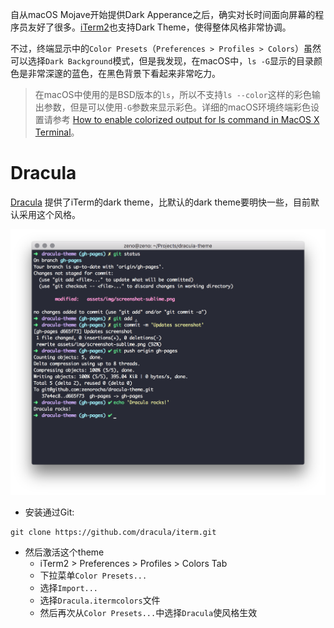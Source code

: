 自从macOS Mojave开始提供Dark Apperance之后，确实对长时间面向屏幕的程序员友好了很多。[iTerm2](https://www.iterm2.com)也支持Dark Theme，使得整体风格非常协调。

不过，终端显示中的`Color Presets`（`Preferences > Profiles > Colors`）虽然可以选择`Dark Background`模式，但是我发现，在macOS中，`ls -G`显示的目录颜色是非常深邃的蓝色，在黑色背景下看起来非常吃力。

> 在macOS中使用的是BSD版本的`ls`，所以不支持`ls --color`这样的彩色输出参数，但是可以使用`-G`参数来显示彩色。详细的macOS环境终端彩色设置请参考 [How to enable colorized output for ls command in MacOS X Terminal](https://www.cyberciti.biz/faq/apple-mac-osx-terminal-color-ls-output-option/)。

# Dracula

[Dracula](https://draculatheme.com/iterm/) 提供了iTerm的dark theme，比默认的dark theme要明快一些，目前默认采用这个风格。

![Dracula theme](../../img/develop/mac/iterm.png)

* 安装通过Git:

```
git clone https://github.com/dracula/iterm.git
```

* 然后激活这个theme
  * iTerm2 > Preferences > Profiles > Colors Tab
  * 下拉菜单`Color Presets...`
  * 选择`Import...`
  * 选择`Dracula.itermcolors`文件
  * 然后再次从`Color Presets...`中选择`Dracula`使风格生效

